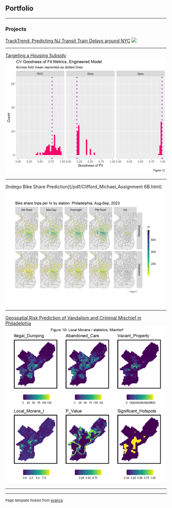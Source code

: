 ## Portfolio

---

### Projects 

[TrackTrend: Predicting NJ Transit Train Delays around NYC](/pdf/Final_Michael_Shuai.html)
<img src="images/tracktrend.png?raw=true"/>

---
[Targeting a Housing Subsidy](/pdf/Clifford_Michael_Assignment5.html)
<img src="images/SubsidyChart.png?raw=true"/>

---
[Indego Bike Share Prediction](/pdf/Clifford_Michael_Assignment 6B.html)
<img src="images/bikes.PNG?raw=true"/>

---

[Geospatial Risk Prediction of Vandalism and Criminal Mischief in Philadelphia](/pdf/HW4.html)
<img src="images/mischief.PNG?raw=true"/>

---




---
<p style="font-size:11px">Page template forked from <a href="https://github.com/evanca/quick-portfolio">evanca</a></p>
<!-- Remove above link if you don't want to attibute -->
